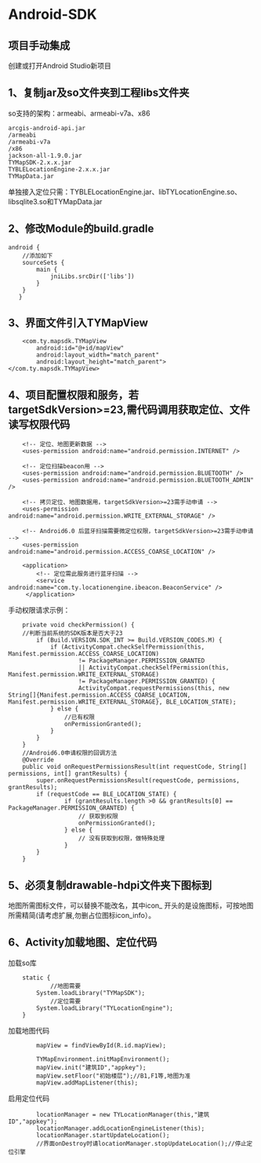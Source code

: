 Android-SDK
=======

## 项目手动集成

创建或打开Android Studio新项目

## 1、复制jar及so文件夹到工程libs文件夹
so支持的架构：armeabi、armeabi-v7a、x86

```
arcgis-android-api.jar
/armeabi
/armeabi-v7a
/x86
jackson-all-1.9.0.jar
TYMapSDK-2.x.x.jar
TYBLELocationEngine-2.x.x.jar
TYMapData.jar
```
单独接入定位只需：TYBLELocationEngine.jar、libTYLocationEngine.so、libsqlite3.so和TYMapData.jar

## 2、修改Module的build.gradle 

```
android {
	//添加如下
    sourceSets {
        main {
            jniLibs.srcDir(['libs'])
        }
    }
   }
```

## 3、界面文件引入TYMapView

```
    <com.ty.mapsdk.TYMapView
        android:id="@+id/mapView"
        android:layout_width="match_parent"
        android:layout_height="match_parent"></com.ty.mapsdk.TYMapView>
```
 
## 4、项目配置权限和服务，若targetSdkVersion>=23,需代码调用获取定位、文件读写权限代码

```
    <!-- 定位、地图更新数据 -->
    <uses-permission android:name="android.permission.INTERNET" />

    <!-- 定位扫描beacon用 -->
    <uses-permission android:name="android.permission.BLUETOOTH" />
    <uses-permission android:name="android.permission.BLUETOOTH_ADMIN" />

    <!-- 拷贝定位、地图数据用，targetSdkVersion>=23需手动申请 -->
    <uses-permission android:name="android.permission.WRITE_EXTERNAL_STORAGE" />

    <!-- Android6.0 后蓝牙扫描需要微定位权限，targetSdkVersion>=23需手动申请 -->
    <uses-permission android:name="android.permission.ACCESS_COARSE_LOCATION" />
    
    <application>
        <!-- 定位需此服务进行蓝牙扫描 -->
        <service android:name="com.ty.locationengine.ibeacon.BeaconService" />
     </application>
```
手动权限请求示例：

```
    private void checkPermission() {
    //判断当前系统的SDK版本是否大于23
        if (Build.VERSION.SDK_INT >= Build.VERSION_CODES.M) {
			if (ActivityCompat.checkSelfPermission(this, Manifest.permission.ACCESS_COARSE_LOCATION)
                    != PackageManager.PERMISSION_GRANTED
                    || ActivityCompat.checkSelfPermission(this, Manifest.permission.WRITE_EXTERNAL_STORAGE)
                    != PackageManager.PERMISSION_GRANTED) {
                    ActivityCompat.requestPermissions(this, new String[]{Manifest.permission.ACCESS_COARSE_LOCATION, Manifest.permission.WRITE_EXTERNAL_STORAGE}, BLE_LOCATION_STATE);
            } else {
                //已有权限
                onPermissionGranted();
            }
        }
    }
    //Android6.0申请权限的回调方法
    @Override
    public void onRequestPermissionsResult(int requestCode, String[] permissions, int[] grantResults) {
        super.onRequestPermissionsResult(requestCode, permissions, grantResults);
        if (requestCode == BLE_LOCATION_STATE) {
                if (grantResults.length >0 && grantResults[0] == PackageManager.PERMISSION_GRANTED) {
                    // 获取到权限
                    onPermissionGranted();
                } else {
                    // 没有获取到权限，做特殊处理
                }
        }
    }
```

## 5、必须复制drawable-hdpi文件夹下图标到
地图所需图标文件，可以替换不能改名，其中icon_ 开头的是设施图标，可按地图所需精简(请考虑扩展,勿删占位图标icon_info）。

## 6、Activity加载地图、定位代码
加载so库
	
```
    static {
    		//地图需要
        System.loadLibrary("TYMapSDK");
			//定位需要
        System.loadLibrary("TYLocationEngine");
    }
```
加载地图代码

```
        mapView = findViewById(R.id.mapView);

        TYMapEnvironment.initMapEnvironment();
        mapView.init("建筑ID","appkey");
        mapView.setFloor("初始楼层");//B1,F1等,地图为准
        mapView.addMapListener(this);
```
启用定位代码

```
        locationManager = new TYLocationManager(this,"建筑ID","appkey");
        locationManager.addLocationEngineListener(this);
        locationManager.startUpdateLocation();
        //界面onDestroy时请locationManager.stopUpdateLocation();//停止定位引擎
```